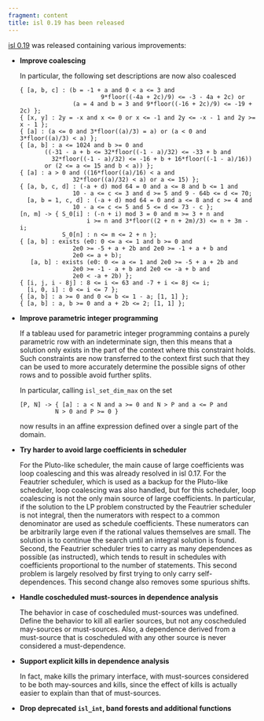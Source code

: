 ```yaml
---
fragment: content
title: isl 0.19 has been released
---
```



<a href="http://isl.gforge.inria.fr/">isl 0.19</a>
was released containing various improvements:

 * **Improve coalescing**

   In particular, the following set descriptions are now also coalesced

   ~~~
   { [a, b, c] : (b = -1 + a and 0 < a <= 3 and
                          9*floor((-4a + 2c)/9) <= -3 - 4a + 2c) or
                  (a = 4 and b = 3 and 9*floor((-16 + 2c)/9) <= -19 + 2c) };
   { [x, y] : 2y = -x and x <= 0 or x <= -1 and 2y <= -x - 1 and 2y >= x - 1 };
   { [a] : (a <= 0 and 3*floor((a)/3) = a) or (a < 0 and 3*floor((a)/3) < a) };
   { [a, b] : a <= 1024 and b >= 0 and
          ((-31 - a + b <= 32*floor((-1 - a)/32) <= -33 + b and
            32*floor((-1 - a)/32) <= -16 + b + 16*floor((-1 - a)/16))
          or (2 <= a <= 15 and b < a)) };
   { [a] : a > 0 and ((16*floor((a)/16) < a and
                  32*floor((a)/32) < a) or a <= 15) };
   { [a, b, c, d] : (-a + d) mod 64 = 0 and a <= 8 and b <= 1 and
                  10 - a <= c <= 3 and d >= 5 and 9 - 64b <= d <= 70;
     [a, b = 1, c, d] : (-a + d) mod 64 = 0 and a <= 8 and c >= 4 and
                  10 - a <= c <= 5 and 5 <= d <= 73 - c };
   [n, m] -> { S_0[i] : (-n + i) mod 3 = 0 and m >= 3 + n and
                      i >= n and 3*floor((2 + n + 2m)/3) <= n + 3m - i;
               S_0[n] : n <= m <= 2 + n };
   { [a, b] : exists (e0: 0 <= a <= 1 and b >= 0 and
                  2e0 >= -5 + a + 2b and 2e0 >= -1 + a + b and
                  2e0 <= a + b);
      [a, b] : exists (e0: 0 <= a <= 1 and 2e0 >= -5 + a + 2b and
                  2e0 >= -1 - a + b and 2e0 <= -a + b and
                  2e0 < -a + 2b) };
   { [i, j, i - 8j] : 8 <= i <= 63 and -7 + i <= 8j <= i;
     [i, 0, i] : 0 <= i <= 7 };
   { [a, b] : a >= 0 and 0 <= b <= 1 - a; [1, 1] };
   { [a, b] : a, b >= 0 and a + 2b <= 2; [1, 1] };
   ~~~

 * **Improve parametric integer programming**

   If a tableau used for parametric integer programming contains
   a purely parametric row with an indeterminate sign, then this
   means that a solution only exists in the part of the context
   where this constraint holds.  Such constraints are now
   transferred to the context first such that they can be used
   to more accurately determine the possible signs of other rows and
   to possible avoid further splits.

   In particular, calling ```isl_set_dim_max``` on the set
   ~~~
   [P, N] -> { [a] : a < N and a >= 0 and N > P and a <= P and
		     N > 0 and P >= 0 }
   ~~~
   now results in an affine expression defined over a single part
   of the domain.

 * **Try harder to avoid large coefficients in scheduler**

    For the Pluto-like scheduler,
    the main cause of large coefficients was loop coalescing and
    this was already resolved in isl 0.17.  For the Feautrier scheduler,
    which is used as a backup for the Pluto-like scheduler, loop coalescing
    was also handled, but for this scheduler, loop coalescing is not
    the only main source of large coefficients.  In particular, if the solution
    to the LP problem constructed by the Feautrier scheduler is not integral,
    then the numerators with respect to a common denominator are used
    as schedule coefficients.  These numerators can be arbitrarily large
    even if the rational values themselves are small.  The solution
    is to continue the search until an integral solution is found.
    Second, the Feautrier scheduler tries to carry as many dependences
    as possible (as instructed), which tends to result in schedules
    with coefficients proportional to the number of statements.
    This second problem is largely resolved by first trying
    to only carry self-dependences.  This second change also removes
    some spurious shifts.

 * **Handle coscheduled must-sources in dependence analysis**

    The behavior in case of coscheduled must-sources was undefined.
    Define the behavior to kill all earlier sources, but not
    any coscheduled may-sources or must-sources.
    Also, a dependence derived from a must-source that is coscheduled
    with any other source is never considered a must-dependence.

 * **Support explicit kills in dependence analysis**

    In fact, make kills the primary interface, with must-sources
    considered to be both may-sources and kills, since the effect
    of kills is actually easier to explain than that of must-sources.

 * **Drop deprecated ```isl_int```, band forests and additional functions**
